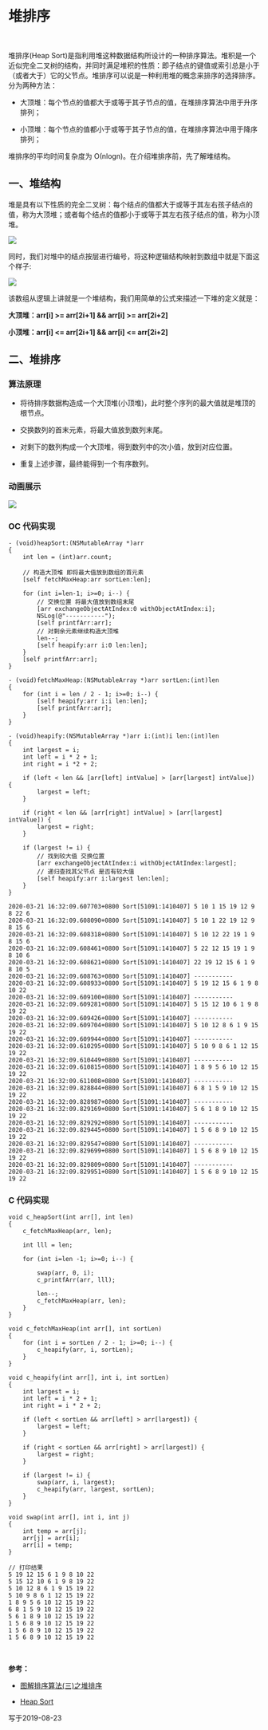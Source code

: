
# 堆排序

<br>

堆排序(Heap Sort)是指利用堆这种数据结构所设计的一种排序算法。堆积是一个近似完全二叉树的结构，并同时满足堆积的性质：即子结点的键值或索引总是小于（或者大于）它的父节点。堆排序可以说是一种利用堆的概念来排序的选择排序。分为两种方法：

- 大顶堆：每个节点的值都大于或等于其子节点的值，在堆排序算法中用于升序排列；

- 小顶堆：每个节点的值都小于或等于其子节点的值，在堆排序算法中用于降序排列；

堆排序的平均时间复杂度为 Ο(nlogn)。在介绍堆排序前，先了解堆结构。



## 一、堆结构

堆是具有以下性质的完全二叉树：每个结点的值都大于或等于其左右孩子结点的值，称为大顶堆；或者每个结点的值都小于或等于其左右孩子结点的值，称为小顶堆。


![](../Images/Sort/heapsort_image01.png)


同时，我们对堆中的结点按层进行编号，将这种逻辑结构映射到数组中就是下面这个样子:

![](../Images/Sort/heapsort_image02.png)

该数组从逻辑上讲就是一个堆结构，我们用简单的公式来描述一下堆的定义就是：

**大顶堆：arr[i] >= arr[2i+1] && arr[i] >= arr[2i+2]**

**小顶堆：arr[i] <= arr[2i+1] && arr[i] <= arr[2i+2]**  


## 二、堆排序


### 算法原理

- 将待排序数据构造成一个大顶堆(小顶堆)，此时整个序列的最大值就是堆顶的根节点。

- 交换数列的首末元素，将最大值放到数列末尾。

- 对剩下的数列构成一个大顶堆，得到数列中的次小值，放到对应位置。

- 重复上述步骤，最终能得到一个有序数列。


### 动画展示

![](../Images/Sort/heapSort.gif)


### OC 代码实现

```
- (void)heapSort:(NSMutableArray *)arr
{
    int len = (int)arr.count;
    
    // 构造大顶堆 即将最大值放到数组的首元素
    [self fetchMaxHeap:arr sortLen:len];
    
    for (int i=len-1; i>=0; i--) {
        // 交换位置 将最大值放到数组末尾
        [arr exchangeObjectAtIndex:0 withObjectAtIndex:i];
        NSLog(@"-----------");
        [self printfArr:arr];
        // 对剩余元素继续构造大顶堆
        len--;
        [self heapify:arr i:0 len:len];
    }
    [self printfArr:arr];
}

- (void)fetchMaxHeap:(NSMutableArray *)arr sortLen:(int)len
{
    for (int i = len / 2 - 1; i>=0; i--) {
        [self heapify:arr i:i len:len];
        [self printfArr:arr];
    }
}

- (void)heapify:(NSMutableArray *)arr i:(int)i len:(int)len
{
    int largest = i;
    int left = i * 2 + 1;
    int right = i *2 + 2;
    
    if (left < len && [arr[left] intValue] > [arr[largest] intValue]) {
        largest = left;
    }
    
    if (right < len && [arr[right] intValue] > [arr[largest] intValue]) {
        largest = right;
    }
    
    if (largest != i) {
        // 找到较大值 交换位置
        [arr exchangeObjectAtIndex:i withObjectAtIndex:largest];
        // 递归查找其父节点 是否有较大值
        [self heapify:arr i:largest len:len];
    }
}

2020-03-21 16:32:09.607703+0800 Sort[51091:1410407] 5 10 1 15 19 12 9 8 22 6
2020-03-21 16:32:09.608090+0800 Sort[51091:1410407] 5 10 1 22 19 12 9 8 15 6
2020-03-21 16:32:09.608318+0800 Sort[51091:1410407] 5 10 12 22 19 1 9 8 15 6
2020-03-21 16:32:09.608461+0800 Sort[51091:1410407] 5 22 12 15 19 1 9 8 10 6
2020-03-21 16:32:09.608621+0800 Sort[51091:1410407] 22 19 12 15 6 1 9 8 10 5
2020-03-21 16:32:09.608763+0800 Sort[51091:1410407] -----------
2020-03-21 16:32:09.608933+0800 Sort[51091:1410407] 5 19 12 15 6 1 9 8 10 22
2020-03-21 16:32:09.609100+0800 Sort[51091:1410407] -----------
2020-03-21 16:32:09.609281+0800 Sort[51091:1410407] 5 15 12 10 6 1 9 8 19 22
2020-03-21 16:32:09.609426+0800 Sort[51091:1410407] -----------
2020-03-21 16:32:09.609704+0800 Sort[51091:1410407] 5 10 12 8 6 1 9 15 19 22
2020-03-21 16:32:09.609944+0800 Sort[51091:1410407] -----------
2020-03-21 16:32:09.610295+0800 Sort[51091:1410407] 5 10 9 8 6 1 12 15 19 22
2020-03-21 16:32:09.610449+0800 Sort[51091:1410407] -----------
2020-03-21 16:32:09.610815+0800 Sort[51091:1410407] 1 8 9 5 6 10 12 15 19 22
2020-03-21 16:32:09.611008+0800 Sort[51091:1410407] -----------
2020-03-21 16:32:09.828844+0800 Sort[51091:1410407] 6 8 1 5 9 10 12 15 19 22
2020-03-21 16:32:09.828987+0800 Sort[51091:1410407] -----------
2020-03-21 16:32:09.829169+0800 Sort[51091:1410407] 5 6 1 8 9 10 12 15 19 22
2020-03-21 16:32:09.829292+0800 Sort[51091:1410407] -----------
2020-03-21 16:32:09.829445+0800 Sort[51091:1410407] 1 5 6 8 9 10 12 15 19 22
2020-03-21 16:32:09.829547+0800 Sort[51091:1410407] -----------
2020-03-21 16:32:09.829699+0800 Sort[51091:1410407] 1 5 6 8 9 10 12 15 19 22
2020-03-21 16:32:09.829809+0800 Sort[51091:1410407] -----------
2020-03-21 16:32:09.829951+0800 Sort[51091:1410407] 1 5 6 8 9 10 12 15 19 22
```

### C 代码实现

```
void c_heapSort(int arr[], int len)
{
    c_fetchMaxHeap(arr, len);
    
    int lll = len;
    
    for (int i=len -1; i>=0; i--) {
        
        swap(arr, 0, i);
        c_printfArr(arr, lll);
        
        len--;
        c_fetchMaxHeap(arr, len);
    }
}

void c_fetchMaxHeap(int arr[], int sortLen)
{
    for (int i = sortLen / 2 - 1; i>=0; i--) {
        c_heapify(arr, i, sortLen);
    }
}

void c_heapify(int arr[], int i, int sortLen)
{
    int largest = i;
    int left = i * 2 + 1;
    int right = i * 2 + 2;
    
    if (left < sortLen && arr[left] > arr[largest]) {
        largest = left;
    }
    
    if (right < sortLen && arr[right] > arr[largest]) {
        largest = right;
    }
    
    if (largest != i) {
        swap(arr, i, largest);
        c_heapify(arr, largest, sortLen);
    }
}

void swap(int arr[], int i, int j)
{
    int temp = arr[j];
    arr[j] = arr[i];
    arr[i] = temp;
}

// 打印结果
5 19 12 15 6 1 9 8 10 22 
5 15 12 10 6 1 9 8 19 22 
5 10 12 8 6 1 9 15 19 22 
5 10 9 8 6 1 12 15 19 22 
1 8 9 5 6 10 12 15 19 22 
6 8 1 5 9 10 12 15 19 22 
5 6 1 8 9 10 12 15 19 22 
1 5 6 8 9 10 12 15 19 22 
1 5 6 8 9 10 12 15 19 22 
1 5 6 8 9 10 12 15 19 22 
```


<br>

**参考：**

- [图解排序算法(三)之堆排序](https://www.cnblogs.com/chengxiao/p/6129630.html)

- [Heap Sort](https://github.com/hustcc/JS-Sorting-Algorithm/blob/master/7.heapSort.md)

写于2019-08-23

<br>